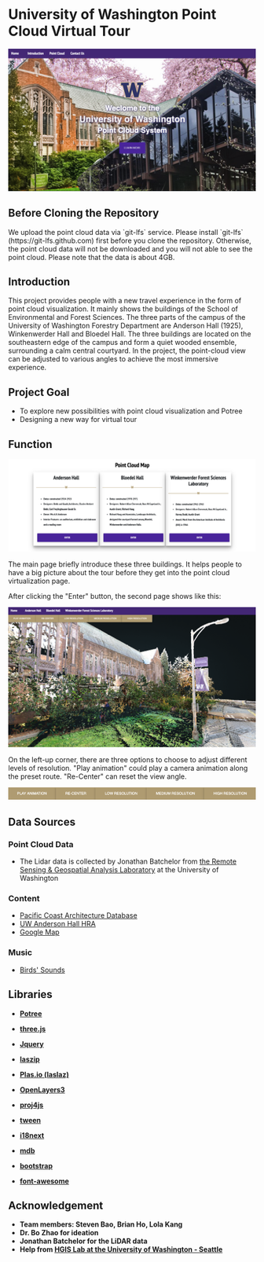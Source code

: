 <h1><b>University of Washington
Point Cloud Virtual Tour</b></h1>

![home](images/home.png)

<h2><b>Before Cloning the Repository</b></h2>
We upload the point cloud data via `git-lfs` service. Please install `git-lfs` (https://git-lfs.github.com) first before you clone the repository. Otherwise, the point cloud data will not be downloaded and you will not able to see the point cloud. Please note that the data is about 4GB.


<h2><b>Introduction</b></h2>

This project provides people with a new travel experience in the form of point cloud visualization. It mainly shows the buildings of the School of Environmental and Forest Sciences. The three parts of the campus of the University of Washington Forestry Department are Anderson Hall (1925), Winkenwerder Hall and Bloedel Hall. The three buildings are located on the southeastern edge of the campus and form a quiet wooded ensemble, surrounding a calm central courtyard. In the project, the point-cloud view can be adjusted to various angles to achieve the most immersive experience.



<h2><b>Project Goal</b></h2>

- To explore new possibilities with point cloud visualization and Potree
- Designing a new way for virtual tour



<h2><b>Function</b></h2>

![entries](images/entries.png)

The main page briefly introduce these three buildings. It helps people to have a big picture about the tour before they get into the point cloud virtualization page.

After clicking the "Enter" button, the second page shows like this:

![potree](images/potree.png)

On the left-up corner, there are three options to choose to adjust different levels of resolution. "Play animation" could play a camera animation along the preset route. "Re-Center" can reset the view angle.

![buttons](images/buttons.png)



<h2><b>Data Sources</b></h2>

<h3>Point Cloud Data</h3>

- The Lidar data is collected by Jonathan Batchelor from [the Remote Sensing & Geospatial Analysis Laboratory](https://sites.uw.edu/rsgal) at the University of Washington

<h3>Content</h3>

* [Pacific Coast Architecture Database](http://pcad.lib.washington.edu/)
* [UW Anderson Hall HRA](https://facilities.uw.edu/files/media/uw-anderson-hall-hra-final-02-27-2014.pdf)
* [Google Map](https://www.google.com/maps/place/Stevens+Way+%26+Garfield+Ln/@47.6518611,-122.3086412,18.11z/data=!4m13!1m7!3m6!1s0x549014ecfdbe11b5:0x1028765a0ee6429c!2sAnderson+Hall+(And),+Seattle,+WA+98195!3b1!8m2!3d47.6517622!4d-122.3075403!3m4!1s0x549014ed0635facf:0x850bf63da4453b74!8m2!3d47.6521071!4d-122.308655)

<h3>Music</h3>

* [Birds' Sounds](https://www.tukuppt.com/)



<h2><b>Libraries</bb></h2>

- [Potree](https://github.com/potree/potree/)

- [three.js](http://threejs.org/)

- [Jquery](https://jquery.com/)

- [laszip](http://www.laszip.org/)

- [Plas.io (laslaz) ](https://github.com/verma/plasio)

- [OpenLayers3](http://openlayers.org/)

- [proj4js](http://proj4js.org/)

- [tween](https://github.com/tweenjs/tween.js/)

- [i18next](https://github.com/i18next/i18next/)

- [mdb](https://mdbootstrap.com/)

- [bootstrap](https://getbootstrap.com/)

- [font-awesome](https://fontawesome.com/v4.7.0/icons/)

  
<h2><b>Acknowledgement</b></h2>

* Team members: Steven Bao, Brian Ho, Lola Kang
* Dr. Bo Zhao for ideation
* Jonathan Batchelor for the LiDAR data
* Help from [HGIS Lab at the University of Washington - Seattle](https://hgis.uw.edu/)
